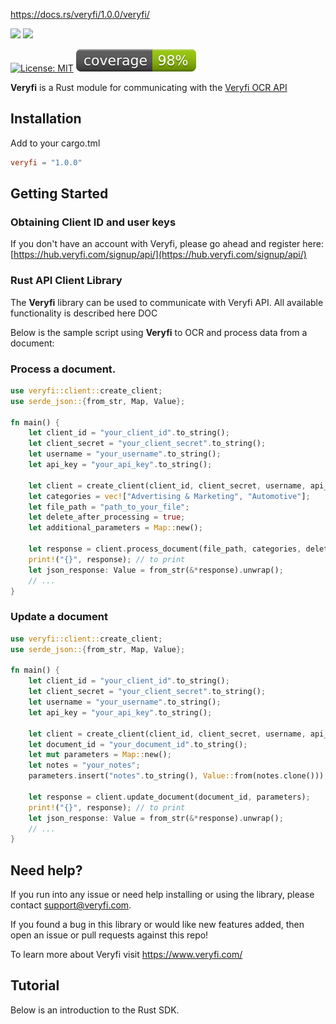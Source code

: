 https://docs.rs/veryfi/1.0.0/veryfi/

<img src="https://user-images.githubusercontent.com/30125790/212157461-58bdc714-2f89-44c2-8e4d-d42bee74854e.png#gh-dark-mode-only" width="200">
<img src="https://user-images.githubusercontent.com/30125790/212157486-bfd08c5d-9337-4b78-be6f-230dc63838ba.png#gh-light-mode-only" width="200">

[![License: MIT](https://img.shields.io/badge/License-MIT-green.svg)](https://opensource.org/licenses/MIT)
[![code coverage](.github/reports/badges/plastic.svg)](.github/reports/badges/plastic.svg)

**Veryfi** is a Rust module for communicating with the [Veryfi OCR API](https://veryfi.com/api/)

## Installation
Add to your cargo.tml
```toml
veryfi = "1.0.0"
```

## Getting Started

### Obtaining Client ID and user keys
If you don't have an account with Veryfi, please go ahead and register here: [https://hub.veryfi.com/signup/api/](https://hub.veryfi.com/signup/api/)

### Rust API Client Library
The **Veryfi** library can be used to communicate with Veryfi API. All available functionality is described here DOC

Below is the sample script using **Veryfi** to OCR and process data from a document:

### Process a document.

```rust
use veryfi::client::create_client;
use serde_json::{from_str, Map, Value};

fn main() {
    let client_id = "your_client_id".to_string();
    let client_secret = "your_client_secret".to_string();
    let username = "your_username".to_string();
    let api_key = "your_api_key".to_string();
    
    let client = create_client(client_id, client_secret, username, api_key);
    let categories = vec!["Advertising & Marketing", "Automotive"];
    let file_path = "path_to_your_file";
    let delete_after_processing = true;
    let additional_parameters = Map::new();
    
    let response = client.process_document(file_path, categories, delete_after_processing, additional_parameters);
    print!("{}", response); // to print
    let json_response: Value = from_str(&*response).unwrap();
    // ...
}
```

### Update a document

```rust
use veryfi::client::create_client;
use serde_json::{from_str, Map, Value};

fn main() {
    let client_id = "your_client_id".to_string();
    let client_secret = "your_client_secret".to_string();
    let username = "your_username".to_string();
    let api_key = "your_api_key".to_string();

    let client = create_client(client_id, client_secret, username, api_key);
    let document_id = "your_document_id".to_string();
    let mut parameters = Map::new();
    let notes = "your_notes";
    parameters.insert("notes".to_string(), Value::from(notes.clone()));

    let response = client.update_document(document_id, parameters);
    print!("{}", response); // to print
    let json_response: Value = from_str(&*response).unwrap();
    // ...
}
```

## Need help?
If you run into any issue or need help installing or using the library, please contact support@veryfi.com.

If you found a bug in this library or would like new features added, then open an issue or pull requests against this repo!

To learn more about Veryfi visit https://www.veryfi.com/

## Tutorial


Below is an introduction to the Rust SDK.
